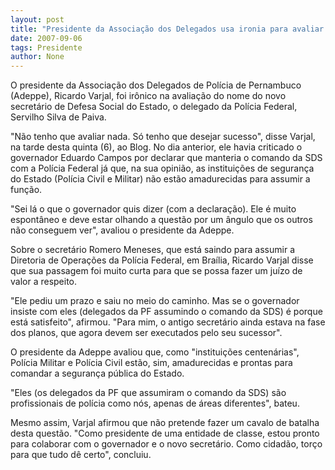 ```yaml
---
layout: post
title: "Presidente da Associação dos Delegados usa ironia para avaliar troca de comando na SDS"
date: 2007-09-06
tags: Presidente
author: None
---
```

O presidente da Associa&ccedil;&atilde;o dos Delegados de Pol&iacute;cia de Pernambuco (Adeppe), Ricardo Varjal, foi ir&ocirc;nico na avalia&ccedil;&atilde;o do nome do novo secret&aacute;rio de Defesa Social do Estado, o delegado da Pol&iacute;cia Federal, Servilho Silva de Paiva. 

&quot;N&atilde;o tenho que avaliar nada. S&oacute; tenho que desejar sucesso&quot;, disse Varjal, na tarde desta quinta (6), ao Blog. No dia anterior, ele havia criticado o governador Eduardo Campos por&nbsp;declarar que manteria o comando da SDS com a Pol&iacute;cia Federal j&aacute; que, na sua opini&atilde;o,&nbsp;as institui&ccedil;&otilde;es de seguran&ccedil;a do Estado (Pol&iacute;cia Civil e Militar) n&atilde;o est&atilde;o amadurecidas para assumir a fun&ccedil;&atilde;o. 

&quot;Sei l&aacute; o que o governador quis dizer (com a declara&ccedil;&atilde;o). Ele &eacute; muito espont&acirc;neo e deve estar olhando a quest&atilde;o por um &acirc;ngulo que os outros n&atilde;o conseguem ver&quot;, avaliou o presidente da Adeppe. 

Sobre o secret&aacute;rio Romero Meneses, que est&aacute; saindo para assumir a Diretoria de Opera&ccedil;&otilde;es da Pol&iacute;cia Federal, em Bra&iacute;lia, Ricardo Varjal disse que sua passagem foi muito curta para que se possa fazer um ju&iacute;zo de valor a respeito. 

&quot;Ele pediu um prazo e saiu no meio do caminho. Mas se o governador insiste com eles (delegados da PF assumindo o comando da SDS) &eacute; porque est&aacute; satisfeito&quot;, afirmou. &quot;Para mim, o antigo secret&aacute;rio ainda estava na fase dos planos, que agora devem ser executados pelo seu sucessor&quot;. 

O presidente da Adeppe avaliou que, como &quot;institui&ccedil;&otilde;es centen&aacute;rias&quot;, Pol&iacute;cia Militar e Pol&iacute;cia Civil est&atilde;o, sim, amadurecidas e prontas para comandar a seguran&ccedil;a p&uacute;blica do Estado. 

&quot;Eles (os delegados da PF que assumiram o comando da SDS) s&atilde;o profissionais de pol&iacute;cia como n&oacute;s, apenas de &aacute;reas diferentes&quot;, bateu. 

Mesmo assim, Varjal afirmou que n&atilde;o pretende fazer um cavalo de batalha desta quest&atilde;o. &quot;Como presidente de uma entidade de classe, estou pronto para colaborar com o governador e o novo secret&aacute;rio. Como cidad&atilde;o, tor&ccedil;o para que tudo d&ecirc; certo&quot;, concluiu. 